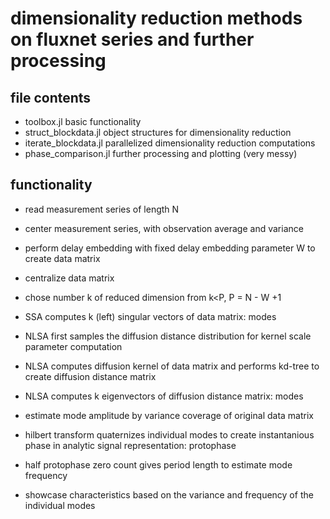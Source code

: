 # dimensionality reduction methods on fluxnet series and further processing

## file contents

- toolbox.jl basic functionality
- struct_blockdata.jl object structures for dimensionality reduction
- iterate_blockdata.jl parallelized dimensionality reduction computations
- phase_comparison.jl further processing and plotting (very messy)


## functionality

- read measurement series of length N
- center measurement series, with observation average and variance
- perform delay embedding with fixed delay embedding parameter W to create data matrix
- centralize data matrix
- chose number k of reduced dimension from k<P, P = N - W +1
- SSA computes k (left) singular vectors of data matrix: modes
- NLSA first samples the diffusion distance distribution for kernel scale parameter computation
- NLSA computes diffusion kernel of data matrix and performs kd-tree to create diffusion distance matrix
- NLSA computes k eigenvectors of diffusion distance matrix: modes
- estimate mode amplitude by variance coverage of original data matrix
- hilbert transform quaternizes individual modes to create instantanious phase in analytic signal representation: protophase
- half protophase zero count gives period length to estimate mode frequency

- showcase characteristics based on the variance and frequency of the individual modes

